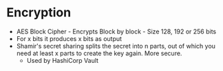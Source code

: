 # Encryption
* AES Block Cipher - Encrypts Block by block - Size 128, 192 or 256 bits
* For x bits it produces x bits as output
* Shamir's secret sharing splits the secret into n parts, out of which you need at least x parts to create the key again. More secure.
  * Used by HashiCorp Vault
